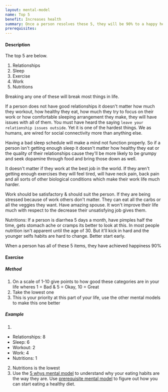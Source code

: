 ```yaml
---
layout: mental-model
name: Top 5
benefit: Increases health
summary: Once a person resolves these 5, they will be 90% to a happy healthy life.
prerequisites:
---
```


#### Description

The top 5 are below.

1. Relationships
2. Sleep
3. Exercise
4. Work
5. Nutritions

Breaking any one of these will break most things in life. 

If a person does not have good relationships it doesn't matter how much they workout, how healthy they eat, how much they try to focus on their work or how comfortable sleeping arrangement they make, they will have issues with all of them. You must have heard the saying `leave your relationship issues outside`. Yet it is one of the hardest things. We as humans, are wired for social connectivity more than anything else. 

Having a bad sleep schedule will make a mind not function properly. So if a person isn't getting enough sleep it doesn't matter how healthy they eat or the quality of their relationships cause they'll be more likely to be grumpy and seek dopamine through food and bring those down as well. 

It doesn't matter if they work at the best job in the world. If they aren't getting enough exercises they will feel tired, will have neck pain, back pain and all sorts of other biological conditions which make their work life much harder.

Work should be satisfactory & should suit the person. If they are being stressed because of work others don't matter. They can eat all the carbs or all the veggies they want. Have amazing spouse. It won't improve their life much with respect to the decrease their unsatisfying job gives them.

Nutritions: If a person is diarrhea 5 days a month, have pimples half the time, gets stomach ache or cramps its better to look at this. In most people nutrition isn't apparent until the age of 30. But it'll kick in hard and the younger selfs habits are hard to change. Better start early.

When a person has all of these 5 items, they have achieved happiness 90%

#### Exercise

##### Method
1. On a scale of 1-10 give points to how good these categories are in your life wheres 1 = Bad & 5 = Okay, 10 = Great
2. Take the lowest one
3. This is your priority at this part of your life, use the other mental models to make this one better

##### Example
1. 
  - Relationships: 8
  - Sleep: 6
  - Workout: 2
  - Work: 4
  - Nutritions: 1
2. Nutritions is the lowest
3. Use the [5 whys mental model](https://mmpractices.com/mental_models/5-whys/) to understand why your eating habits are the way they are. Use [prerequisite mental model](https://mmpractices.com/mental_models/prerequisites/) to figure out how you can start eating a healthy diet.



